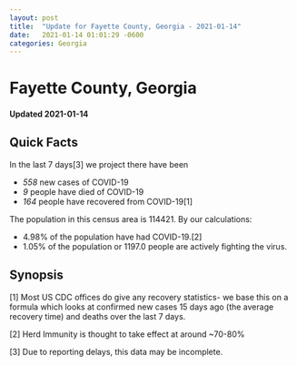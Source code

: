 ```yaml
---
layout: post
title:  "Update for Fayette County, Georgia - 2021-01-14"
date:   2021-01-14 01:01:29 -0600
categories: Georgia
---
```


# Fayette County, Georgia
#### Updated 2021-01-14

## Quick Facts

In the last 7 days[3] we project there have been
- *558* new cases of COVID-19
- *9* people have died of COVID-19
- *164* people have recovered from COVID-19[1]

The population in this census area is 114421. By our calculations:
- 4.98% of the population have had COVID-19.[2]
- 1.05% of the population or 1197.0 people are actively fighting the virus.

## Synopsis




[1] Most US CDC offices do give any recovery statistics- we base this on a formula which looks at confirmed new cases
15 days ago (the average recovery time) and deaths over the last 7 days.

[2] Herd Immunity is thought to take effect at around ~70-80%

[3] Due to reporting delays, this data may be incomplete.
 
    